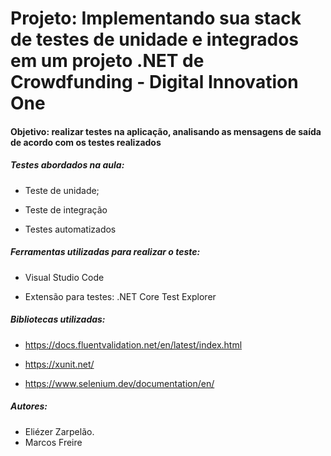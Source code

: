# Projeto: Implementando sua stack de testes de unidade e integrados em um projeto .NET de Crowdfunding - Digital Innovation One

#### Objetivo: realizar testes na aplicação, analisando as mensagens de saída de acordo com os testes realizados



##### Testes abordados na aula:

* Teste de unidade; 

* Teste de integração

* Testes automatizados 

  

##### Ferramentas utilizadas para realizar o teste:

- Visual Studio Code

- Extensão para testes: .NET Core Test Explorer

  

##### Bibliotecas utilizadas:

* https://docs.fluentvalidation.net/en/latest/index.html

* https://xunit.net/

* https://www.selenium.dev/documentation/en/

  

##### Autores:

- Eliézer Zarpelão.
- Marcos Freire